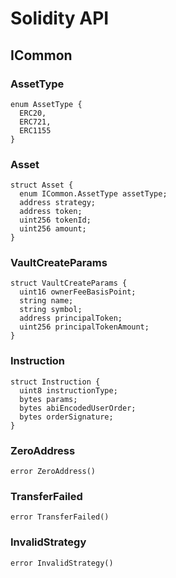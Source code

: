 # Solidity API

## ICommon

### AssetType

```solidity
enum AssetType {
  ERC20,
  ERC721,
  ERC1155
}
```

### Asset

```solidity
struct Asset {
  enum ICommon.AssetType assetType;
  address strategy;
  address token;
  uint256 tokenId;
  uint256 amount;
}
```

### VaultCreateParams

```solidity
struct VaultCreateParams {
  uint16 ownerFeeBasisPoint;
  string name;
  string symbol;
  address principalToken;
  uint256 principalTokenAmount;
}
```

### Instruction

```solidity
struct Instruction {
  uint8 instructionType;
  bytes params;
  bytes abiEncodedUserOrder;
  bytes orderSignature;
}
```

### ZeroAddress

```solidity
error ZeroAddress()
```

### TransferFailed

```solidity
error TransferFailed()
```

### InvalidStrategy

```solidity
error InvalidStrategy()
```

